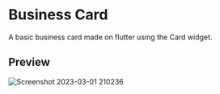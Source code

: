 # Business Card

A basic business card made on flutter using the Card widget.

## Preview
![Screenshot 2023-03-01 210236](https://user-images.githubusercontent.com/76004625/222189261-5e5f4ab2-4b5e-4653-91c8-5424a16063a0.png)
